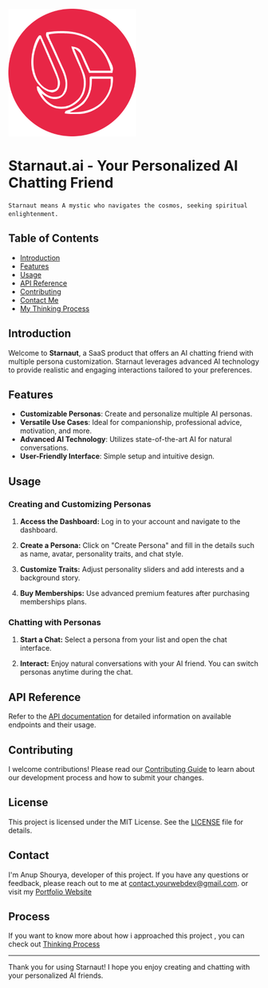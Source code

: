 [![Starnaut](./Starnaut.ai.png)](https://starnaut.vercel.app/)
# Starnaut.ai - Your Personalized AI Chatting Friend
`Starnaut means A mystic who navigates the cosmos, seeking spiritual enlightenment.`

## Table of Contents

- [Introduction](#introduction)
- [Features](#features)
- [Usage](#usage)
- [API Reference](#api-reference)
- [Contributing](#contributing)
- [Contact Me](#contact)
- [My Thinking Process](#process)

## Introduction

Welcome to **Starnaut**, a SaaS product that offers an AI chatting friend with multiple persona customization. Starnaut leverages advanced AI technology to provide realistic and engaging interactions tailored to your preferences.

## Features

- **Customizable Personas**: Create and personalize multiple AI personas.
- **Versatile Use Cases**: Ideal for companionship, professional advice, motivation, and more.
- **Advanced AI Technology**: Utilizes state-of-the-art AI for natural conversations.
- **User-Friendly Interface**: Simple setup and intuitive design.


## Usage

### Creating and Customizing Personas

1. **Access the Dashboard:**
   Log in to your account and navigate to the dashboard.

2. **Create a Persona:**
   Click on "Create Persona" and fill in the details such as name, avatar, personality traits, and chat style.

3. **Customize Traits:**
   Adjust personality sliders and add interests and a background story.

4. **Buy Memberships:**
   Use advanced premium features after purchasing memberships plans.

### Chatting with Personas

1. **Start a Chat:**
   Select a persona from your list and open the chat interface.

2. **Interact:**
   Enjoy natural conversations with your AI friend. You can switch personas anytime during the chat.

## API Reference

Refer to the [API documentation](docs/API.md) for detailed information on available endpoints and their usage.

## Contributing

I welcome contributions! Please read our [Contributing Guide](docs/CONTRIBUTING.md) to learn about our development process and how to submit your changes.

## License

This project is licensed under the MIT License. See the [LICENSE](LICENSE) file for details.

## Contact
I'm Anup Shourya, developer of this project. If you have any questions or feedback, please reach out to me at contact.yourwebdev@gmail.com. or visit my [Portfolio Website](https://anup-shourya.vercel.app/)

## Process
If you want to know more about how i approached this project , you can check out [Thinking Process](docs/Timeline.md)

---

Thank you for using Starnaut! I hope you enjoy creating and chatting with your personalized AI friends.